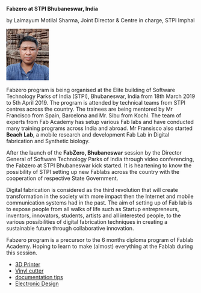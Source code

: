 **Fabzero at STPI Bhubaneswar, India** 

by Laimayum Motilal Sharma, Joint Director & Centre in charge, STPI Imphal


![Laimayum Motilal Sharma](img/selfieupload.jpg)



Fabzero program is being organised at the Elite building of Software Technology Parks of India (STPI), Bhubaneswar, India from 18th March 2019 to 5th April 2019.
The program is attended by technical teams from STPI centres across the country. 
The trainees are being mentored by Mr Francisco from Spain, Barcelona and Mr. Sibu from Kochi. The team of experts from Fab Academy has setup various Fab labs and have conducted many training programs across India and abroad. Mr Fransisco also started **Beach Lab**, a mobile research and development Fab Lab in Digital fabrication and Synthetic biology.


After the launch of the **FabZero, Bhubaneswar** session by the Director General of Software Technology Parks of India through video conferencing, the Fabzero at STPI Bhubaneswar kick started. It is heartening to know the possibility of STPI setting up new Fablabs across the country with the cooperation of  respective State Government.

Digital fabrication is considered as the third revolution that will create transformation in the society with more impact then the  Internet and mobile communication systems had in the past. 
The aim of setting up of Fab lab is to expose people from all walks of life such as Startup entrepreneurs, inventors, innovators, students, artists and all interested people, to the various possibilities of digital fabrication techniques in creating a sustainable future through collaborative innovation.

Fabzero program is a precursor to the 6 months diploma program of Fablab Academy. Hoping to learn to make (almost) everything at the Fablab during this session.



- [3D Printer](3DPrinter.md)
- [Vinyl cutter](vin.md)
- [documentation tips](documentation.md)
- [Electronic Design](design.md)